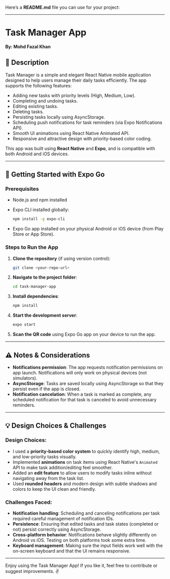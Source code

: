 Here’s a **README.md** file you can use for your project:

---

# Task Manager App

**By: Mohd Fazal Khan**

## 📝 Description

Task Manager is a simple and elegant React Native mobile application designed to help users manage their daily tasks efficiently.
The app supports the following features:

* Adding new tasks with priority levels (High, Medium, Low).
* Completing and undoing tasks.
* Editing existing tasks.
* Deleting tasks.
* Persisting tasks locally using AsyncStorage.
* Scheduling push notifications for task reminders (via Expo Notifications API).
* Smooth UI animations using React Native Animated API.
* Responsive and attractive design with priority-based color coding.

This app was built using **React Native** and **Expo**, and is compatible with both Android and iOS devices.

---

## 🚀 Getting Started with Expo Go

### Prerequisites

* Node.js and npm installed

* Expo CLI installed globally:

  ```bash
  npm install -g expo-cli
  ```

* Expo Go app installed on your physical Android or iOS device (from Play Store or App Store).

### Steps to Run the App

1. **Clone the repository** (if using version control):

   ```bash
   git clone <your-repo-url>
   ```

2. **Navigate to the project folder**:

   ```bash
   cd task-manager-app
   ```

3. **Install dependencies**:

   ```bash
   npm install
   ```

4. **Start the development server**:

   ```bash
   expo start
   ```

5. **Scan the QR code** using Expo Go app on your device to run the app.

---

## ⚠️ Notes & Considerations

* **Notifications permission**: The app requests notification permissions on app launch. Notifications will only work on physical devices (not simulators).
* **AsyncStorage**: Tasks are saved locally using AsyncStorage so that they persist even if the app is closed.
* **Notification cancelation**: When a task is marked as complete, any scheduled notification for that task is canceled to avoid unnecessary reminders.

---

## 💡 Design Choices & Challenges

### Design Choices:

* I used a **priority-based color system** to quickly identify high, medium, and low-priority tasks visually.
* Implemented **animations** on task items using React Native's `Animated` API to make task addition/editing feel smoother.
* Added an **edit feature** to allow users to modify tasks inline without navigating away from the task list.
* Used **rounded headers** and modern design with subtle shadows and colors to keep the UI clean and friendly.

### Challenges Faced:

* **Notification handling**: Scheduling and canceling notifications per task required careful management of notification IDs.
* **Persistence**: Ensuring that edited tasks and task states (completed or not) persist correctly using AsyncStorage.
* **Cross-platform behavior**: Notifications behave slightly differently on Android vs iOS. Testing on both platforms took some extra time.
* **Keyboard management**: Making sure the input fields work well with the on-screen keyboard and that the UI remains responsive.

---

Enjoy using the Task Manager App!
If you like it, feel free to contribute or suggest improvements. ✌️

